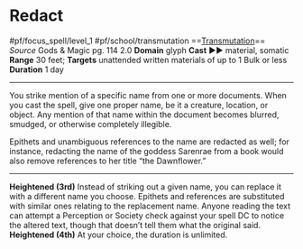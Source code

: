 # Redact
#pf/focus_spell/level_1 #pf/school/transmutation 
==[Transmutation](../../../Traits/Transmutation.md)==
*Source* Gods & Magic pg. 114 2.0
**Domain** glyph
**Cast** ►► material, somatic
**Range** 30 feet; **Targets** unattended written materials of up to 1 Bulk or less
**Duration** 1 day

---
You strike mention of a specific name from one or more documents. When you cast the spell, give one proper name, be it a creature, location, or object. Any mention of that name within the document becomes blurred, smudged, or otherwise completely illegible.

Epithets and unambiguous references to the name are redacted as well; for instance, redacting the name of the goddess Sarenrae from a book would also remove references to her title “the Dawnflower.”

<hr>

**Heightened (3rd)** Instead of striking out a given name, you can replace it with a different name you choose. Epithets and references are substituted with similar ones relating to the replacement name. Anyone reading the text can attempt a Perception or Society check against your spell DC to notice the altered text, though that doesn’t tell them what the original said.
**Heightened (4th)** At your choice, the duration is unlimited.